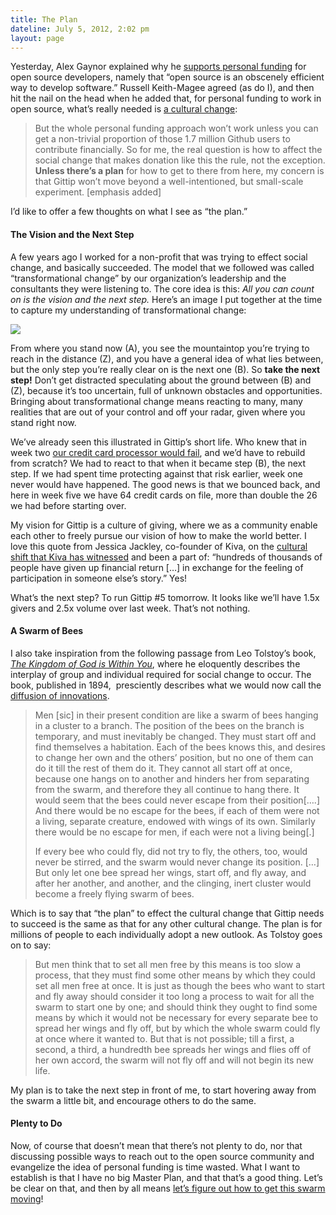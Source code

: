 ```yaml
---
title: The Plan
dateline: July 5, 2012, 2:02 pm
layout: page
---
```


<p>Yesterday, Alex Gaynor explained why he <a
href="http://alexgaynor.net/2012/jul/04/why-personal-funding/">supports personal
funding</a> for open source developers, namely that &#8220;open source is an
obscenely efficient way to develop software.&#8221; Russell Keith-Magee agreed
(as do I), and then hit the nail on the head when he added that, for personal
funding to work in open source, what&#8217;s really needed is <a
href="http://cecinestpasun.com/entries/personal-funding-and-culture-open-
source/">a cultural change</a>:</p>

<blockquote>

<p>But the whole personal funding approach won&#8217;t work unless you can get a
non-trivial proportion of those 1.7 million Github users to contribute
financially. So for me, the real question is how to affect the social change
that makes donation like this the rule, not the exception. <strong>Unless
there&#8217;s a plan</strong> for how to get to there from here, my concern is
that Gittip won&#8217;t move beyond a well-intentioned, but small-scale
experiment. [emphasis added]</p></blockquote>

<p>I&#8217;d like to offer a few thoughts on what I see as &#8220;the
plan.&#8221;</p><h4>The Vision and the Next Step</h4>

<p>A few years ago I worked for a non-profit that was trying to effect social
change, and basically succeeded. The model that we followed was called
&#8220;transformational change&#8221; by our organization&#8217;s leadership and
the consultants they were listening to. The core idea is this: <em>All you can
count on is the vision and the next step.</em> Here&#8217;s an image I put
together at the time to capture my understanding of transformational change:</p>

<p><img src="http://media.tumblr.com/tumblr_m6p5v8XlYD1rn81gb.jpg"/></p>

<p>From where you stand now (A), you see the mountaintop you&#8217;re trying to
reach in the distance (Z), and you have a general idea of what lies between, but
the only step you&#8217;re really clear on is the next one (B). So <strong>take
the next step!</strong> Don&#8217;t get distracted speculating about the ground
between (B) and (Z), because it&#8217;s too uncertain, full of unknown obstacles
and opportunities. Bringing about transformational change means reacting to
many, many realities that are out of your control and off your radar, given
where you stand right now.</p>

<p>We&#8217;ve already seen this illustrated in Gittip&#8217;s short life. Who
knew that in week two <a href="http://blog.gittip.com/post/25565694263/how-not-
to-get-acquired">our credit card processor would fail</a>, and we&#8217;d have
to rebuild from scratch? We had to react to that when it became step (B), the
next step. If we had spent time protecting against that risk earlier, week one
never would have happened. The good news is that we bounced back, and here in
week five we have 64 credit cards on file, more than double the 26 we had before
starting over.</p>

<p>My vision for Gittip is a culture of giving, where we as a community enable
each other to freely pursue our vision of how to make the world better. I love
this quote from Jessica Jackley, co-founder of Kiva, on the <a
href="http://www.theatlantic.com/technology/archive/2012/07/the-power-and-the-
peril-of-our-crowdfunded-future/259304/">cultural shift that Kiva has
witnessed</a> and been a part of: &#8220;hundreds of thousands of people have
given up financial return [&#8230;] in exchange for the feeling of participation
in someone else&#8217;s story.&#8221; Yes!</p>

<p>What&#8217;s the next step? To run Gittip #5 tomorrow. It looks like
we&#8217;ll have 1.5x givers and 2.5x volume over last week. That&#8217;s not
nothing.</p><h4>A Swarm of Bees</h4>

<p>I also take inspiration from the following passage from Leo Tolstoy&#8217;s
book, <em><a href="http://www.gutenberg.org/cache/epub/4602/pg4602.txt">The
Kingdom of God is Within You</a></em>, where he eloquently describes the
interplay of group and individual required for social change to occur. The book,
published in 1894,  presciently describes what we would now call the <a
href="http://en.wikipedia.org/wiki/Diffusion_of_innovations">diffusion of
innovations</a>.</p>

<blockquote>

<p>Men [sic] in their present condition are like a swarm of bees hanging in a
cluster to a branch. The position of the bees on the branch is temporary, and
must inevitably be changed. They must start off and find themselves a
habitation. Each of the bees knows this, and desires to change her own and the
others&#8217; position, but no one of them can do it till the rest of them do
it. They cannot all start off at once, because one hangs on to another and
hinders her from separating from the swarm, and therefore they all continue to
hang there. It would seem that the bees could never escape from their
position[&#8230;.] And there would be no escape for the bees, if each of them
were not a living, separate creature, endowed with wings of its own. Similarly
there would be no escape for men, if each were not a living being[.]</p>

<p>If every bee who could fly, did not try to fly, the others, too, would never
be stirred, and the swarm would never change its position. [&#8230;] But only
let one bee spread her wings, start off, and fly away, and after her another,
and another, and the clinging, inert cluster would become a freely flying swarm
of bees. </p></blockquote>

<p>Which is to say that &#8220;the plan&#8221; to effect the cultural change
that Gittip needs to succeed is the same as that for any other cultural change.
The plan is for millions of people to each individually adopt a new outlook. As
Tolstoy goes on to say: </p>

<blockquote>

<p>But men think that to set all men free by this means is too slow a process,
that they must find some other means by which they could set all men free at
once. It is just as though the bees who want to start and fly away should
consider it too long a process to wait for all the swarm to start one by one;
and should think they ought to find some means by which it would not be
necessary for every separate bee to spread her wings and fly off, but by which
the whole swarm could fly at once where it wanted to. But that is not possible;
till a first, a second, a third, a hundredth bee spreads her wings and flies off
of her own accord, the swarm will not fly off and will not begin its new
life.</p></blockquote>

<p>My plan is to take the next step in front of me, to start hovering away from
the swarm a little bit, and encourage others to do the same.</p><h4>Plenty to Do</h4>

<p>Now, of course that doesn&#8217;t mean that there&#8217;s not plenty to do,
nor that discussing possible ways to reach out to the open source community and
evangelize the idea of personal funding is time wasted. What I want to establish
is that I have no big Master Plan, and that that&#8217;s a good thing.
Let&#8217;s be clear on that, and then by all means <a
href="https://github.com/gratipay/gratipay.com/issues/109">let&#8217;s figure
out how to get this swarm moving</a>!</p>
